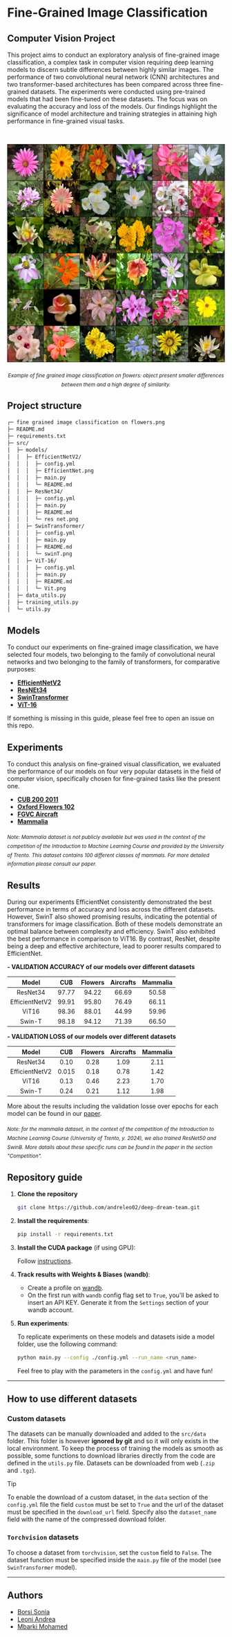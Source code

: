 # Fine-Grained Image Classification

## Computer Vision Project

This project aims to conduct an exploratory analysis of fine-grained image classification, a complex task in computer vision requiring deep learning models to discern subtle differences between highly similar images. The performance of two convolutional neural network (CNN) architectures and two transformer-based architectures has been compared across three fine-grained datasets. The experiments were conducted using pre-trained models that had been fine-tuned on these datasets. The focus was on evaluating the accuracy and loss of the models. Our findings highlight the significance of model architecture and training strategies in attaining high performance in fine-grained visual tasks.

<br>

<p align="center">
  <img src="https://github.com/andreleo02/deep-dream-team/blob/939a8f82ba51ad641e39d62bb95e40f5309fd958/fine%20grained%20image%20classification%20on%20flowers.png?raw=true" width="512"/>  
</p>

<p align="center">
  <sub><em>Example of fine grained image classification on flowers: object present smaller differences between them and a high degree of similarity.</em></sub>
</p>

## Project structure

```
┌─ fine grained image classification on flowers.png
├─ README.md
├─ requirements.txt
├─ src/
│  ├─ models/
│  │  ├─ EfficientNetV2/
│  │  │  ├─ config.yml
│  │  │  ├─ EfficientNet.png
│  │  │  ├─ main.py
│  │  │  └─ README.md
│  │  ├─ ResNet34/
│  │  │  ├─ config.yml
│  │  │  ├─ main.py
│  │  │  ├─ README.md
│  │  │  └─ res net.png
│  │  ├─ SwinTransformer/
│  │  │  ├─ config.yml
│  │  │  ├─ main.py
│  │  │  ├─ README.md
│  │  │  └─ swinT.png
│  │  ├─ ViT-16/
│  │  │  ├─ config.yml
│  │  │  ├─ main.py
│  │  │  ├─ README.md
│  │  │  └─ Vit.png
│  ├─ data_utils.py
│  ├─ training_utils.py
│  └─ utils.py

```

## Models

To conduct our experiments on fine-grained image classification, we have selected four models, two belonging to the family of convolutional neural networks and two belonging to the family of transformers, for comparative purposes:

- **[EfficientNetV2](https://github.com/andreleo02/deep-dream-team/tree/9027f3385f4c53f2c438b2e9372e96980558f2dc/src/models/EfficientNetV2)**
- **[ResNEt34](https://github.com/andreleo02/deep-dream-team/tree/9027f3385f4c53f2c438b2e9372e96980558f2dc/src/models/ResNEt34)**
- **[SwinTransformer](https://github.com/andreleo02/deep-dream-team/tree/9027f3385f4c53f2c438b2e9372e96980558f2dc/src/models/SwinTransformer)**
- **[ViT-16](https://github.com/andreleo02/deep-dream-team/tree/9027f3385f4c53f2c438b2e9372e96980558f2dc/src/models/ViT-16)**

If something is missing in this guide, please feel free to open an issue on this repo.

## Experiments

To conduct this analysis on fine-grained visual classification, we evaluated the performance of our models on four very popular datasets in the field of computer vision, specifically chosen for fine-grained tasks like the present one.

- **[CUB 200 2011](https://www.vision.caltech.edu/datasets/cub_200_2011/)**
- **[Oxford Flowers 102](https://pytorch.org/vision/0.17/generated/torchvision.datasets.Flowers102.html)**
- **[FGVC Aircraft](https://pytorch.org/vision/0.17/generated/torchvision.datasets.FGVCAircraft.html)**
- **[Mammalia]()** 
<p>
  <sub><em> Note: Mammalia dataset is not publicly available but was used in the context of the competition of the Introduction to Machine Learning Course and provided by the University of Trento. This dataset contains 100 different classes of mammals. For more detailed information please consult our paper. </em></sub>
</p>


## Results 
During our experiments EfficientNet consistently demonstrated the best performance in terms of accuracy and loss across the different datasets. However, SwinT also showed promising results, indicating the potential of transformers for image classification. Both of these models demonstrate an optimal balance between complexity and efficiency. SwinT also exhibited the best performance in comparison to ViT16. By contrast, ResNet, despite being a deep and effective architecture, lead to poorer results compared to EfficientNet.


**- VALIDATION ACCURACY of our models over different datasets**


| Model | CUB | Flowers | Aircrafts | Mammalia|
| :---: | :---: | :---: | :---: | :---: | 
| ResNet34 | 97.77 | 94.22 | 66.69 | 50.58 | 
| EfficientNetV2 | 99.91 | 95.80 | 76.49 | 66.11 | 
| ViT16 | 98.36 | 88.01 | 44.99 | 59.96 | 
| Swin-T | 98.18 | 94.12 | 71.39 | 66.50 | 

**- VALIDATION LOSS of our models over different datasets**


| Model | CUB | Flowers | Aircrafts | Mammalia|
| :---: | :---: | :---: | :---: | :---: | 
| ResNet34 | 0.10 | 0.28 | 1.09 | 2.11 | 
| EfficientNetV2 | 0.015 | 0.18| 0.78 | 1.42 | 
| ViT16 | 0.13 | 0.46 | 2.23 | 1.70 | 
| Swin-T | 0.24 | 0.21 | 1.12 | 1.98 | 

 More about the results including the validation losse over epochs for each model can be found in our [paper]().

<p>
  <sub><em> Note: for the mammalia dataset, in the context of the competition of the Introduction to Machine Learning Course (University of Trento, y. 2024), we also trained ResNet50 and SwinB. More datails about these specific runs can be found in the paper in the section "Competition".</em></sub>
</p>

  
## Repository guide

1. **Clone the repository**

   ```sh
   git clone https://github.com/andreleo02/deep-dream-team.git
   ```

2. **Install the requirements**:

   ```sh
   pip install -r requirements.txt
   ```

3. **Install the CUDA package** (if using GPU):

   Follow [instructions](https://pytorch.org/get-started/locally/).

4. **Track results with Weights & Biases (wandb)**:

   - Create a profile on [wandb](https://wandb.ai/).
   - On the first run with `wandb` config flag set to `True`, you'll be asked to insert an API KEY. Generate it from the `Settings` section of your wandb account.

5. **Run experiments**:

   To replicate experiments on these models and datasets iside a model folder, use the following command:

   ```sh
   python main.py --config ./config.yml --run_name <run_name>
   ```

   Feel free to play with the parameters in the `config.yml` and have fun!

---

## How to use different datasets

### Custom datasets
The datasets can be manually downloaded and added to the `src/data` folder. This folder is however **ignored by git** and so it will only exists in the local environment. To keep the process of training the models as smooth as possible, some functions to download libraries directly from the code are defined in the `utils.py` file. Datasets can be downloaded from web (`.zip` and `.tgz`).

> [!TIP]
> To enable the download of a custom dataset, in the `data` section of the `config.yml` file the field `custom` must be set to `True` and the url of the dataset must be specified in the `download_url` field. Specify also the `dataset_name` field with the name of the compressed download folder.

### `Torchvision` datasets
To choose a dataset from `torchvision`, set the `custom` field to `False`. The dataset function must be specified inside the `main.py` file of the model (see `SwinTransformer` model).


--- 

## Authors

- [Borsi Sonia](https://github.com/SoniaBorsi/)
- [Leoni Andrea](https://github.com/andreleo02/)
- [Mbarki Mohamed ](https://github.com/mbarki-mohamed/)
